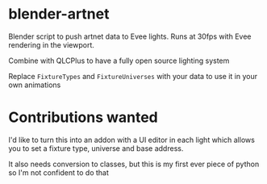 # blender-artnet
Blender script to push artnet data to Evee lights. Runs at 30fps with Evee rendering in the viewport.

Combine with QLCPlus to have a fully open source lighting system

Replace `FixtureTypes` and `FixtureUniverses` with your data to use it in your own animations

# Contributions wanted
I'd like to turn this into an addon with a UI editor in each light which allows you to set a fixture type, universe and base address.

It also needs conversion to classes, but this is my first ever piece of python so I'm not confident to do that
